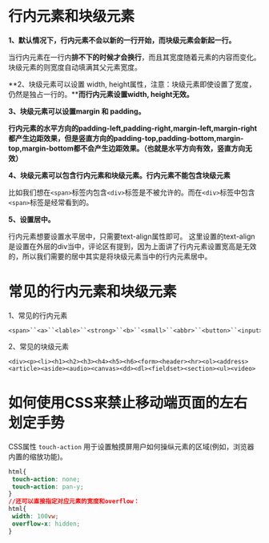 # 行内元素和块级元素

**1、默认情况下，行内元素不会以新的一行开始，而块级元素会新起一行。**

当行内元素在一行内**排不下的时候才会换行**，而且其宽度随着元素的内容而变化。块级元素的则宽度自动填满其父元素宽度。

**2、块级元素可以设置 width, height属性，注意：块级元素即使设置了宽度，仍然是独占一行的。****而行内元素设置width, height无效。**

**3、块级元素可以设置margin 和 padding。**

**行内元素的水平方向的padding-left,padding-right,margin-left,margin-right 都产生边距效果，但是竖直方向的padding-top,padding-bottom,margin-top,margin-bottom都不会产生边距效果。（也就是水平方向有效，竖直方向无效）**

**4、块级元素可以包含行内元素和块级元素。行内元素不能包含块级元素**

比如我们想在`<span>`标签内包含`<div>`标签是不被允许的。而在`<div>`标签中包含`<span>`标签是经常看到的。

**5、设置居中。**

行内元素想要设置水平居中，只需要text-align属性即可。 这里设置的text-align是设置在外层的div当中，评论区有提到，因为上面讲了行内元素设置宽高是无效的，所以我们需要的居中其实是将块级元素当中的行内元素居中。

# 常见的行内元素和块级元素

1、常见的行内元素

```
<span>``<a>``<lable>``<strong>``<b>``<small>``<abbr>``<button>``<input>``<textarea>``<select>``<code>``<img>``<br>``<q>``<i>``<cite>``<var>``<kbd>``<sub>``<bdo>
```

2、常见的块级元素

```<div><p><li><h1><h2><h3><h4><h5><h6><form><header><hr><ol><address><article><aside><audio><canvas><dd><dl><fieldset><section><ul><video>```

# 如何使用CSS来禁止移动端页面的左右划定手势

CSS属性 `touch-action` 用于设置触摸屏用户如何操纵元素的区域(例如，浏览器内置的缩放功能)。

```css
html{
 touch-action: none;
 touch-action: pan-y;
}
//还可以直接指定对应元素的宽度和overflow：
html{
 width: 100vw;
 overflow-x: hidden;
}
```

